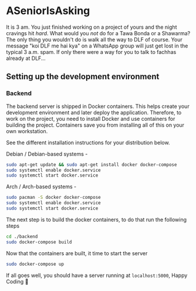 # ASeniorIsAsking

It is 3 am. You just finished working on a project of yours and the night cravings hit *hard*. What would you *not* do for a Tawa Bonda or a Shawarma? The only thing you wouldn't do is walk all the way to DLF of course. Your message "koi DLF me hai kya" on a WhatsApp group will just get lost in the typical 3 a.m. spam. If only there were a way for you to talk to fachhas already at DLF...

## Setting up the development environment
### Backend
The backend server is shipped in Docker containers. This helps create
your development environment and later deploy the application. Therefore, to
work on the project, you need to install Docker and use containers for building
the project. Containers save you from installing all of this on your own
workstation.

See the different installation instructions for your distribution below.

Debian / Debian-based systems -

```bash
sudo apt-get update && sudo apt-get install docker docker-compose
sudo systemctl enable docker.service
sudo systemctl start docker.service
```

Arch / Arch-based systems -
```bash
sudo pacman -S docker docker-compose
sudo systemctl enable docker.service
sudo systemctl start docker.service
```

The next step is to build the docker containers, to do that run the following
steps

```bash
cd ./backend
sudo docker-compose build
```

Now that the containers are built, it time to start the server

```bash
sudo docker-compose up
```

If all goes well, you should have a server running at `localhost:5000`,
Happy Coding :rocket:
